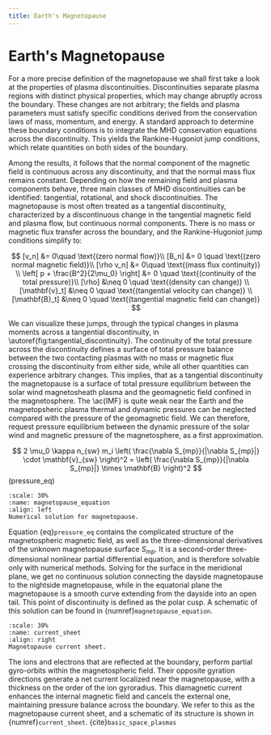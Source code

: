 ```yaml
---
title: Earth's Magnetopause
---
```


# Earth's Magnetopause

For a more precise definition of the magnetopause we shall first take a look at the properties of plasma discontinuities. Discontinuities separate plasma regions with distinct physical properties, which may change abruptly across the boundary. These changes are not arbitrary; the fields and plasma parameters must satisfy specific conditions derived from the conservation laws of mass, momentum, and energy. A standard approach to determine these boundary conditions is to integrate the MHD conservation equations across the discontinuity. This yields the Rankine-Hugoniot jump conditions, which relate quantities on both sides of the boundary.

Among the results, it follows that the normal component of the magnetic field is continuous across any discontinuity, and that the normal mass flux remains constant. Depending on how the remaining field and plasma components behave, three main classes of MHD discontinuities can be identified: tangential, rotational, and shock discontinuities. The magnetopause is most often treated as a tangential discontinuity, characterized by a discontinuous change in the tangential magnetic field and plasma flow, but continuous normal components. There is no mass or magnetic flux transfer across the boundary, and the Rankine-Hugoniot jump conditions simplify to:

$$
[v_n] &= 0\quad \text{(zero normal flow)}\\
[B_n] &= 0 \quad \text{(zero normal magnetic field)}\\
[\rho v_n] &= 0\quad \text{(mass flux continuity)} \\
\left[ p + \frac{B^2}{2\mu_0} \right] &= 0 \quad \text{(continuity of the total pressure)}\\
[\rho] &\neq 0 \quad \text{(density can change)} \\
[\mathbf{v}_t] &\neq 0 \quad \text{(tangential velocity can change)} \\
[\mathbf{B}_t] &\neq 0 \quad \text{(tangential magnetic field can change)}
$$

We can visualize these jumps, through the typical changes in plasma moments across a tangential discontinuity, in \autoref{fig:tangential_discontinuity}. The continuity of the total pressure across the discontinuity defines a surface of total pressure balance between the two contacting plasmas with no mass or magnetic flux crossing the discontinuity from either side, while all other quantities can experience arbitrary changes. This implies, that as a tangential discontinuity the magnetopause is a surface of total pressure equilibrium between the solar wind magnetosheath plasma and the geomagnetic field confined in the magnetosphere. The \ac{IMF} is quite weak near the Earth and the magnetopsheric plasma thermal and dynamic pressures can be neglected compared with the pressure of the geomagnetic field. We can therefore, request pressure equilibrium between the dynamic pressure of the solar wind and magnetic pressure of the magnetosphere, as a first approximation.

$$
2 \mu_0 \kappa n_{sw} m_i \left( \frac{\nabla S_{mp}}{|\nabla S_{mp}|} \cdot \mathbf{v}_{sw} \right)^2 
= \left( \frac{\nabla S_{mp}}{|\nabla S_{mp}|} \times \mathbf{B} \right)^2
$$(pressure_eq)


```{figure} ./images/pressure_eq.png
:scale: 30%
:name: magnetopause_equation
:align: left
Numerical solution for magnetopause.
```

Equation {eq}`pressure_eq` contains the complicated structure of the magnetospheric magnetic field, as well as the three-dimensional derivatives of the unknown magnetopause surface $S_{mp}$. It is a second-order three-dimensional nonlinear partial differential equation, and is therefore solvable only with numerical methods. Solving for the surface in the meridional plane, we get no continuous solution connecting the dayside magnetopause to the nightside magnetopause, while in the equatorial plane the magnetopause is a smooth curve extending from the dayside into
an open tail. This point of discontinuity is defined as the polar cusp. A schematic of this solution can be found in {numref}`magnetopause_equation`.



```{figure} ./images/current_sheet.png
:scale: 30%
:name: current_sheet
:align: right
Magnetopause current sheet.
```


The ions and electrons that are reflected at the boundary, perform partial gyro-orbits within the magnetospheric field. Their opposite gyration directions generate a net current localized near the magnetopause, with a thickness on the order of the ion gyroradius. This diamagnetic current enhances the internal magnetic field and cancels the external one, maintaining pressure balance across the boundary. We refer to this as the magnetopause current sheet, and a schematic of its structure is shown in {numref}`current_sheet`. {cite}`basic_space_plasmas`
